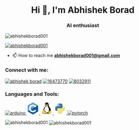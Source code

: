 <h1 align="center">Hi 👋, I'm Abhishek Borad</h1>
<h3 align="center">AI enthusiast</h3>

<p align="left"> <img src="https://komarev.com/ghpvc/?username=abhishekborad001&label=Profile%20views&color=0e75b6&style=flat" alt="abhishekborad001" /> </p>

<p align="left"> <a href="https://github.com/ryo-ma/github-profile-trophy"><img src="https://github-profile-trophy.vercel.app/?username=abhishekborad001" alt="abhishekborad001" /></a> </p>


- 📫 How to reach me **abhishekborad001@gmail.com**

<h3 align="left">Connect with me:</h3>
<p align="left">
<a href="https://www.linkedin.com/in/abhishekborad/" target="blank"><img align="center" src="https://raw.githubusercontent.com/rahuldkjain/github-profile-readme-generator/master/src/images/icons/Social/linked-in-alt.svg" alt="abhishek borad" height="30" width="40" /></a>
<a href="https://stackoverflow.com/users/16473770" target="blank"><img align="center" src="https://raw.githubusercontent.com/rahuldkjain/github-profile-readme-generator/master/src/images/icons/Social/stack-overflow.svg" alt="16473770" height="30" width="40" /></a>
<a href="https://kaggle.com/8032911" target="blank"><img align="center" src="https://raw.githubusercontent.com/rahuldkjain/github-profile-readme-generator/master/src/images/icons/Social/kaggle.svg" alt="8032911" height="30" width="40" /></a>
</p>

<h3 align="left">Languages and Tools:</h3>
<p align="left"> <a href="https://www.arduino.cc/" target="_blank"> <img src="https://cdn.worldvectorlogo.com/logos/arduino-1.svg" alt="arduino" width="40" height="40"/> </a> <a href="https://www.cprogramming.com/" target="_blank"> <img src="https://raw.githubusercontent.com/devicons/devicon/master/icons/c/c-original.svg" alt="c" width="40" height="40"/> </a> <a href="https://www.linux.org/" target="_blank"> <img src="https://raw.githubusercontent.com/devicons/devicon/master/icons/linux/linux-original.svg" alt="linux" width="40" height="40"/> </a> <a href="https://www.python.org" target="_blank"> <img src="https://raw.githubusercontent.com/devicons/devicon/master/icons/python/python-original.svg" alt="python" width="40" height="40"/> </a> <a href="https://pytorch.org/" target="_blank"> <img src="https://www.vectorlogo.zone/logos/pytorch/pytorch-icon.svg" alt="pytorch" width="40" height="40"/> </a> </p>

<p><img align="left" src="https://github-readme-stats.vercel.app/api/top-langs?username=abhishekborad001&show_icons=true&locale=en&layout=compact" alt="abhishekborad001" /></p>

<p>&nbsp;<img align="center" src="https://github-readme-stats.vercel.app/api?username=abhishekborad001&show_icons=true&locale=en" alt="abhishekborad001" /></p>

